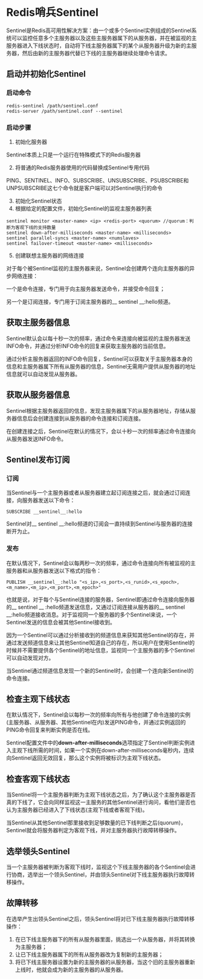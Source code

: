 # Redis哨兵Sentinel

Sentinel是Redis高可用性解决方案：由一个或多个Sentinel实例组成的Sentinel系统可以监控任意多个主服务器以及这些主服务器属下的从服务器，并在被监视的主服务器进入下线状态时，自动将下线主服务器属下的某个从服务器升级为新的主服务器，然后由新的主服务器代替已下线的主服务器继续处理命令请求。

## 启动并初始化Sentinel

### 启动命令

``` redis
redis-sentinel /path/sentinel.conf
redis-server /path/sentinel.conf --sentinel
```

### 启动步骤

1. 初始化服务器

Sentinel本质上只是一个运行在特殊模式下的Redis服务器

2. 将普通的Redis服务器使用的代码替换成Sentinel专用代码

PING、SENTINEL、INFO、SUBSCRIBE、UNSUBSCRIBE、PSUBSCRIBE和UNPSUBSCRIBE这七个命令就是客户端可以对Sentinel执行的命令

3. 初始化Sentinel状态
4. 根据给定的配置文件，初始化Sentinel的监视主服务器列表

``` redis
sentinel monitor <master-name> <ip> <redis-port> <quorum> //quorum：判断为客观下线的支持数量
sentinel down-after-milliseconds <master-name> <milliseconds>
sentinel parallel-syncs <master-name> <numslaves>
sentinel failover-timeout <master-name> <milliseconds>
```

5. 创建联想主服务器的网络连接

对于每个被Sentinel监视的主服务器来说，Sentinel会创建两个连向主服务器的异步网络连接：

一个是命令连接，专门用于向主服务器发送命令，并接受命令回复；

另一个是订阅连接，专门用于订阅主服务器的__ sentinel __:hello频道。

## 获取主服务器信息

Sentinel默认会以每十秒一次的频率，通过命令来连接向被监视的主服务器发送INFO命令，并通过分析INFO命令的回复来获取主服务器的当前信息。

通过分析主服务器返回的INFO命令回复，Sentinel可以获取关于主服务器本身的信息和主服务器属下所有从服务器的信息，Sentinel无需用户提供从服务器的地址信息就可以自动发现从服务器。

## 获取从服务器信息

Sentinel根据主服务器返回的信息，发现主服务器属下的从服务器地址，存储从服务器信息后会创建连接到从服务器的命令连接和订阅连接。

在创建连接之后，Sentinel在默认的情况下，会以十秒一次的频率通过命令连接向从服务器发送INFO命令。

## Sentinel发布订阅

### 订阅

当Sentinel与一个主服务器或者从服务器建立起订阅连接之后，就会通过订阅连接，向服务器发送以下命令：

``` redis
SUBSCRIBE __sentinel__:hello
```

Sentinel对__ sentinel __:hello频道的订阅会一直持续到Sentinel与服务器的连接断开为止。

### 发布

在默认情况下，Sentinel会以每两秒一次的频率，通过命令连接向所有被监视的主服务器和从服务器发送以下格式的指令：

``` redis
PUBLISH __sentinel__:hello "<s_ip>,<s_port>,<s_runid>,<s_epoch>,<m_name>,<m_ip>,<m_port>,<m_epoch>"
```

也就是说，对于每个与Sentinel连接的服务器，Sentinel即通过命令连接向服务器的__ sentinel __ :hello频道发送信息，又通过订阅连接从服务器的__ sentinel __:hello频道接收消息。对于监视同一个服务器的多个Sentinel来说，一个Sentinel发送的信息会被其他Sentinel接收到。

因为一个Sentinel可以通过分析接收到的频道信息来获知其他Sentinel的存在，并通过发送频道信息来让其他Sentinel知道自己的存在，所以用户在使用Sentinel的时候并不需要提供各个Sentinel的地址信息，监视同一个主服务器的多个Sentinel可以自动发现对方。

当Sentinel通过频道信息发现一个新的Sentinel时，会创建一个连向新Sentinel的命令连接。

## 检查主观下线状态

在默认情况下，Sentinel会以每秒一次的频率向所有与他创建了命令连接的实例(主服务器、从服务器、其他Sentinel在内)发送PING命令，并通过实例返回的PING命令回复来判断实例是否在线。

Sentinel配置文件中的**down-after-milliseconds**选项指定了Sentinel判断实例进入主观下线所需的时间，如果一个实例在down-after-milliseconds毫秒内，连续向Sentinel返回无效回复，那么这个实例将被标识为主观下线状态。

## 检查客观下线状态

当Sentinel将一个主服务器判断为主观下线状态之后，为了确认这个主服务器是否真的下线了，它会向同样监视这一主服务的其他Sentinel进行询问，看他们是否也认为主服务器已经进入了下线状态(主观下线或者客观下线)。

当Sentinel从其他Sentinel那里接收到足够数量的已下线判断之后(quorum)，Sentinel就会将服务器判定为客观下线，并对主服务器执行故障转移操作。

## 选举领头Sentinel

当一个主服务器被判断为客观下线时，监视这个下线主服务器的各个Sentinel会进行协商，选举出一个领头Sentinel，并由领头Sentinel对下线主服务器执行故障转移操作。

## 故障转移

在选举产生出领头Sentinel之后，领头Sentinel将对已下线主服务器执行故障转移操作：

1. 在已下线主服务器下的所有从服务器里面，挑选出一个从服务器，并将其转换为主服务器；
2. 让已下线主服务器属下的所有从服务器改为复制新的主服务器；
3. 将已下线主服务器设置为新的主服务器的从服务器，当这个旧的主服务器重新上线时，他就会成为新的主服务器的从服务器。